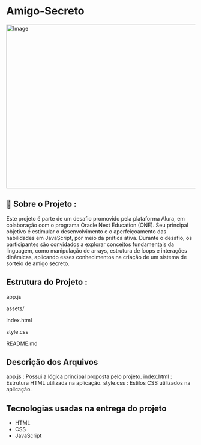 # Amigo-Secreto

<img width="923" height="436" alt="Image" src="https://github.com/user-attachments/assets/158e81da-817f-46e8-bd4a-40d22754aad7" />

## 🎯 Sobre o Projeto :
Este projeto é parte de um desafio promovido pela plataforma Alura, em colaboração com o programa Oracle Next Education (ONE). Seu principal objetivo é estimular o desenvolvimento e o aperfeiçoamento das habilidades em JavaScript, por meio da prática ativa.
Durante o desafio, os participantes são convidados a explorar conceitos fundamentais da linguagem, como manipulação de arrays, estrutura de loops e interações dinâmicas, aplicando esses conhecimentos na criação de um sistema de sorteio de amigo secreto.

## Estrutura do Projeto :
app.js

assets/

index.html

style.css

README.md

## Descrição dos Arquivos
app.js : Possui a lógica principal proposta pelo projeto.
index.html : Estrutura HTML utilizada na aplicação.
style.css : Estilos CSS utilizados na aplicação.

## Tecnologias usadas na entrega do projeto
- HTML
- CSS
- JavaScript
